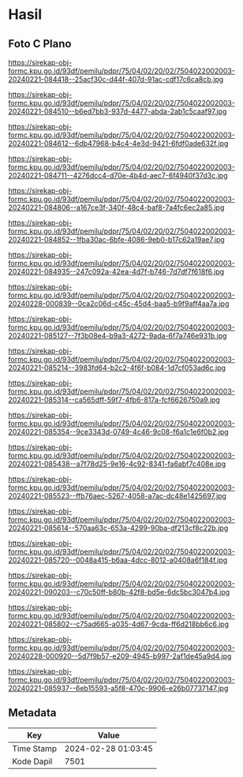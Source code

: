 # Hasil

## Foto C Plano

https://sirekap-obj-formc.kpu.go.id/93df/pemilu/pdpr/75/04/02/20/02/7504022002003-20240221-084418--25acf30c-d44f-407d-91ac-cdf17c6ca8cb.jpg

https://sirekap-obj-formc.kpu.go.id/93df/pemilu/pdpr/75/04/02/20/02/7504022002003-20240221-084510--b6ed7bb3-937d-4477-abda-2ab1c5caaf97.jpg

https://sirekap-obj-formc.kpu.go.id/93df/pemilu/pdpr/75/04/02/20/02/7504022002003-20240221-084612--6db47968-b4c4-4e3d-9421-6fdf0ade632f.jpg

https://sirekap-obj-formc.kpu.go.id/93df/pemilu/pdpr/75/04/02/20/02/7504022002003-20240221-084711--4276dcc4-d70e-4b4d-aec7-6f4940f37d3c.jpg

https://sirekap-obj-formc.kpu.go.id/93df/pemilu/pdpr/75/04/02/20/02/7504022002003-20240221-084806--a167ce3f-340f-48c4-baf8-7a4fc6ec2a85.jpg

https://sirekap-obj-formc.kpu.go.id/93df/pemilu/pdpr/75/04/02/20/02/7504022002003-20240221-084852--1fba30ac-6bfe-4086-9eb0-b17c62a19ae7.jpg

https://sirekap-obj-formc.kpu.go.id/93df/pemilu/pdpr/75/04/02/20/02/7504022002003-20240221-084935--247c092a-42ea-4d7f-b746-7d7df7f618f6.jpg

https://sirekap-obj-formc.kpu.go.id/93df/pemilu/pdpr/75/04/02/20/02/7504022002003-20240228-000839--0ca2c06d-c45c-45d4-baa5-b9f9aff4aa7a.jpg

https://sirekap-obj-formc.kpu.go.id/93df/pemilu/pdpr/75/04/02/20/02/7504022002003-20240221-085127--7f3b08e4-b9a3-4272-9ada-6f7a746e931b.jpg

https://sirekap-obj-formc.kpu.go.id/93df/pemilu/pdpr/75/04/02/20/02/7504022002003-20240221-085214--3983fd64-b2c2-4f6f-b084-1d7cf053ad6c.jpg

https://sirekap-obj-formc.kpu.go.id/93df/pemilu/pdpr/75/04/02/20/02/7504022002003-20240221-085314--ca565dff-59f7-4fb6-817a-fcf6626750a9.jpg

https://sirekap-obj-formc.kpu.go.id/93df/pemilu/pdpr/75/04/02/20/02/7504022002003-20240221-085354--9ce3343d-0749-4c46-9c08-f6a1c1e6f0b2.jpg

https://sirekap-obj-formc.kpu.go.id/93df/pemilu/pdpr/75/04/02/20/02/7504022002003-20240221-085438--a7f78d25-9e16-4c92-8341-fa6abf7c408e.jpg

https://sirekap-obj-formc.kpu.go.id/93df/pemilu/pdpr/75/04/02/20/02/7504022002003-20240221-085523--ffb76aec-5267-4058-a7ac-dc48e1425697.jpg

https://sirekap-obj-formc.kpu.go.id/93df/pemilu/pdpr/75/04/02/20/02/7504022002003-20240221-085614--570aa63c-653a-4299-90ba-df213cf8c22b.jpg

https://sirekap-obj-formc.kpu.go.id/93df/pemilu/pdpr/75/04/02/20/02/7504022002003-20240221-085720--0048a415-b6aa-4dcc-8012-a0408a6f184f.jpg

https://sirekap-obj-formc.kpu.go.id/93df/pemilu/pdpr/75/04/02/20/02/7504022002003-20240221-090203--c70c50ff-b80b-42f8-bd5e-6dc5bc3047b4.jpg

https://sirekap-obj-formc.kpu.go.id/93df/pemilu/pdpr/75/04/02/20/02/7504022002003-20240221-085802--c75ad665-a035-4d67-9cda-ff6d218bb6c6.jpg

https://sirekap-obj-formc.kpu.go.id/93df/pemilu/pdpr/75/04/02/20/02/7504022002003-20240228-000920--5d7f9b57-e209-4945-b997-2af1de45a9d4.jpg

https://sirekap-obj-formc.kpu.go.id/93df/pemilu/pdpr/75/04/02/20/02/7504022002003-20240221-085937--6eb15593-a5f8-470c-9906-e26b07737147.jpg


## Metadata

| Key        | Value               |
| ---------- | ------------------- |
| Time Stamp | 2024-02-28 01:03:45 |
| Kode Dapil | 7501                |



